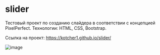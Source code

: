 # slider

Тестовый проект по созданию слайдера в соответствии с концепцией PixelPerfect.
Технологии: HTML, CSS, Bootstrap.

Ссылка на проект: https://kotcher1.github.io/slider/

![image](https://github.com/kotcher1/slider/assets/43149448/5bee7eae-1134-426e-b58e-34fe184adec8)

